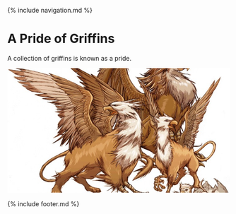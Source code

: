 {% include navigation.md %}

# A Pride of Griffins

A collection of griffins is known as a pride.

<img src="./Griffin%20image%201.jpg" alt="A Griffin">

{% include footer.md %}
